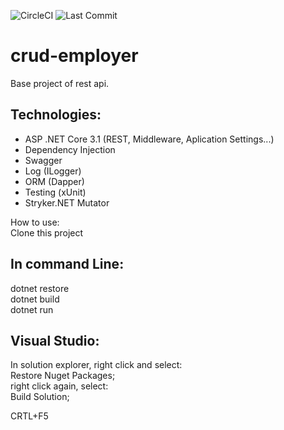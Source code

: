![CircleCI](https://img.shields.io/circleci/build/github/Carlinhao/crud-employer)
![Last Commit](https://img.shields.io/github/last-commit/Carlinhao/crud-employer)

# crud-employer
Base project of rest api.


## Technologies:
* ASP .NET Core 3.1 (REST, Middleware, Aplication Settings...)
* Dependency Injection
* Swagger
* Log (ILogger)
* ORM (Dapper)
* Testing (xUnit)
* Stryker.NET Mutator

How to use:</br>
Clone this project</br>
## In command Line:</br>
dotnet restore</br>
dotnet build</br>
dotnet run</br>

## Visual Studio:
In solution explorer, right click and select:</br>
Restore Nuget Packages;</br>
right click again, select:</br>
Build Solution;</br>

CRTL+F5
